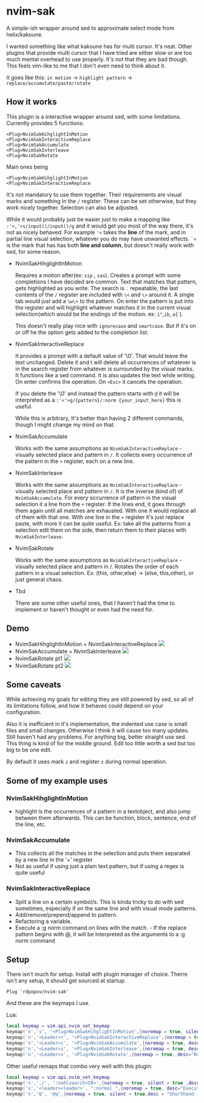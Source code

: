 # nvim-sak

A simple-ish wrapper around sed to approximate select mode from
helix/kakoune.

I wanted something like what kakoune has for multi cursor. It's neat. Other
plugins that provide multi cursor that I have tried are either slow or are too
much mental overhead to use properly. It's not that they are bad though. This
feels vim-like to me that I don't even need to think about it.

It goes like this: ```in motion``` -> ```highlight pattern``` -> ```replace/accumulate/paste/rotate```

## How it works

This plugin is a interactive wrapper around sed, with some limitations.
Currently provides 5 functions:
``` vim
<Plug>NvimSakHihglightInMotion 
<Plug>NvimSakInteractiveReplace 
<Plug>NvimSakAccumulate
<Plug>NvimSakInterleave
<Plug>NvimSakRotate
```
Main ones being
``` vim
<Plug>NvimSakHihglightInMotion
<Plug>NvimSakInteractiveReplace
```
It's not mandatory to use them together. Their requirements are visual marks and
something in the ```/``` register. These can be set otherwise, but they work
nicely together. Selection can also be adjusted.

While it would probably just be easier just to make a mapping like ```
:'<,'>s/input()/input()/g``` and it would get you most of the way there, it's not as nicely
behaved. For example ```'<``` takes the **line** of the mark, and in partial
line visual selection, whatever you do may have unwanted effects. ``` `< ``` is
the mark that has has both **line and column**, but doesn't really work with sed,
for some reason.

 - <Plug>NvimSakHihglightInMotion

    Requires a motion after(ex: ```sip``` , ```sas```). Creates a prompt with
    some completions I have decided are common. Text that matches that pattern,
    gets highlighted as you write. The search is ```.``` repeatable, the last
    contents of the ```/``` register are included with ```\<``` and ```\>```
    around it. A single tab would just add a ```\w\+``` to the pattern. On enter
    the pattern is put into the register and will highlight whatever matches it
    in the current visual selection(which would be the endings of the motion.
    ex: ```i"```,```ib```, ```a{``` ).

   This doesn't really play nice with ```ignorecase``` and ```smartcase```.  But
   If it's on or off he the option gets added to the completion list.

 - <Plug>NvimSakInteractiveReplace
   
   It provides a prompt with a default value of '\0'. That would leave the text
   unchanged. Delete it and t will delete all occurrences of whatever is in the
   search register from whatever is surrounded by the visual marks. It functions
   like a sed command. It is also updates the text while writing. On enter
   confirms the operation. On ```<Esc>``` it cancels the operation. 

   If you delete the '\0' and instead the pattern starts with ```@``` it will be
   interpreted as a ```:'<'>g/{pattern}/:norm {your_input_here}``` this is useful.

   While this is arbitrary, It's better than having 2 different commands,
   though I might change my mind on that.

 - <Plug>NvimSakAccumulate
   
   Works with the same assumptions as ```NivmSakInteractiveReplace``` - visually selected
   place and pattern in ```/```. It collects every occurrence of the pattern in the
   ```+``` register, each on a new line.

 - <Plug>NvimSakInterleave
   
   Works with the same assumptions as ```NvimSakInteractiveReplace``` - visually
   selected place and pattern in ```/```. It is the inverse (kind of) of
   ```NvimSakAccumulate```. For every occurrence of pattern in the visual
   selection it a line from the ```+``` register. If the lines end, it goes
   through them again until all matches are exhausted. With one it would replace
   all of them with that one. With one line in the ```+``` register it's just
   replace paste, with more it can be quite useful. Ex: take all the patterns
   from a selection edit them on the side, then return them to their places with
   ```NvimSakInterleave```.

 - <Plug>NvimSakRotate
   
   Works with the same assumptions as ```NvimSakInteractiveReplace``` - visually selected
   place and pattern in /. Rotates the order of each pattern in a visual selection.
   Ex: (this, other,else) -> (else, this,other), or just general chaos.

- Tbd
  
  There are some other useful ones, that I haven't had the time to implement or
  haven't thought or even had the need for.


## Demo
 - NvimSakHihglightInMotion + NvimSakInteractiveReplace 
![](demos/demo_highandrepl.gif)
 - NvimSakAccumulate + NvimSakInterleave 
![](demos/demo_accinterlave.gif)
 - NvimSakRotate pt1
![](demos/demo_swap1.gif)
 - NvimSakRotate pt2
![](demos/demo_swap2.gif)

## Some caveats
While achieving my goals for editing they are still powered by sed, so all of
its limitations follow, and how it behaves could depend on your configuration.

Also it is inefficient in it's implementation, the indented use case is small
files and small changes. Otherwise I think it will cause too many updates. Still
haven't had any problems. For anything big, better straight use sed. This thing
is kind of for the middle ground. Edit too little worth a sed but too big to be
one edit.

By default it uses mark `z` and register `z` during normal operation.

## Some of my example uses
### NvimSakHihglightInMotion
- highlight ls the occurrences of a pattern in a textobject, and also jump
  between them afterwards. This can be function, block, sentence, end of the line, etc.

### NvimSakAccumulate
- This collects all the matches in the selection and puts them separated by a
  new line in the '+' register
- Not as useful if using just a plain text pattern, but if using a regex is
  quite useful

### NvimSakInteractiveReplace
- Split a line on a certain symbol/s. This is kinda tricky to do with sed
  sometimes, especially if on the same line and with visual mode patterns.
- Add/remove/prepend/append to pattern.
- Refactoring a variable.
- Execute a :g norm command on lines with the match. - If the replace pattern
  begins with @, it will be interpreted as the arguments to a :g norm command

## Setup
There isn't much for setup. Install with plugin manager of choice. Therre isn't any setup, it should get sourced at startup.

``` vim
Plug 'rdpopov/nvim-sak'
```

And these are the keymaps I use.

Lua:

``` lua
local keymap = vim.api.nvim_set_keymap
keymap('n','s', '<Plug>NvimSakHihglightInMotion',{noremap = true, silent = true, desc="Highlight in current motion"})
keymap('n','<Leader>r', '<Plug>NvimSakInteractiveReplace',{noremap = true, silent = true, desc="Replace in visuial selection"})
keymap('n','<Leader>c', '<Plug>NvimSakAccumulate',{noremap = true, desc="Accumilate strings matching the pattern in visal selection"})
keymap('n','<Leader>i', '<Plug>NvimSakInterleave',{noremap = true, desc="Repace pattern in selection with strings from + registe"})
keymap('n','<Leader>s', '<Plug>NvimSakRotate',{noremap = true, desc="Rotatates the places of the selected pattern in visual selection"})
```

Other useful remaps that combo very well with this plugin:

``` lua
local keymap = vim.api.nvim_set_keymap
keymap('n',',/', ':nohlsearch<CR>',{noremap = true, silent = true ,desc="Turn temporarily searching highlight off"})
keymap('x','<leader><leader>', ":normal ",{noremap = true, desc="Execute normal mode command over visual selecetion"})
keymap('n','Q', '@q',{noremap = true, silent = true,desc = "Shorthand for executing register q"})
```
